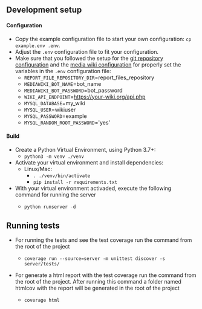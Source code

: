 
## Development setup

#### Configuration

* Copy the example configuration file to start your own configuration: `cp example.env .env`.
* Adjust the `.env` configuration file to fit your configuration.
* Make sure that you followed the setup for the [git repository configuration](/docs/git-repository-setup.md) and the [media wiki configuration](/docs/mediawiki-instance-setup.md) for properly set the variables in the `.env` configuration file:
    - `REPORT_FILE_REPOSITORY_DIR`=report_files_repository
    - `MEDIAWIKI_BOT_NAME`=bot_name
    - `MEDIAWIKI_BOT_PASSWORD`=bot_password
    - `WIKI_API_ENDPOINT`=https://your-wiki.org/api.php
    - `MYSQL_DATABASE`=my_wiki
    - `MYSQL_USER`=wikiuser
    - `MYSQL_PASSWORD`=example
    - `MYSQL_RANDOM_ROOT_PASSWORD`='yes'

#### Build

* Create a Python Virtual Environment, using Python 3.7+:
    * ```python3 -m venv ./venv```
* Activate your virtual environment and install dependencies:
    * Linux/Mac:
        * ```. ./venv/bin/activate```
        * ```pip install -r requirements.txt```
* With your virtual environment activaded, execute the following command for running the server
    * ```py
      python runserver -d
      ```

## Running tests

* For running the tests and see the test coverage run the command from the root of the project
    * ```
      coverage run --source=server -m unittest discover -s server/tests/
      ```
* For generate a html report with the test coverage run the command from the root of the project. After running this command a folder named htmlcov with the report will be generated in the root of the project
    * ```
      coverage html
      ```